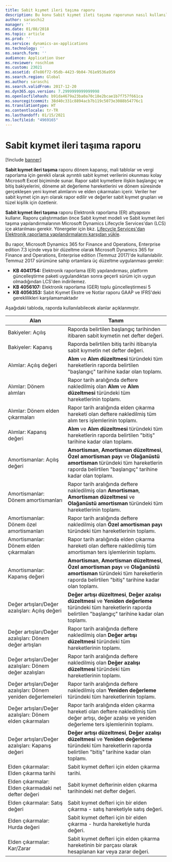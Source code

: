 ```yaml
---
title: Sabit kıymet ileri taşıma raporu
description: Bu konu Sabit kıymet ileti taşıma raporunun nasıl kullanıldığını açıklar.
author: saraschi2
manager: ''
ms.date: 01/08/2018
ms.topic: article
ms.prod: ''
ms.service: dynamics-ax-applications
ms.technology: ''
ms.search.form: ''
audience: Application User
ms.reviewer: roschlom
ms.custom: 23021
ms.assetid: d7e86f72-95db-4423-9b04-761e9536a959
ms.search.region: Global
ms.author: saraschi
ms.search.validFrom: 2017-12-20
ms.dyn365.ops.version: 7.2999999999999998
ms.openlocfilehash: b91da4679a23ba0a70c18e2bcae1b7f757f661ca
ms.sourcegitcommit: 38d40c331c8894acb7b119c5073e3088b54776c1
ms.translationtype: HT
ms.contentlocale: tr-TR
ms.lasthandoff: 01/15/2021
ms.locfileid: "4969165"
---
```

# <a name="fixed-assets-roll-forward-report"></a>Sabit kıymet ileri taşıma raporu

[!include [banner](../includes/banner.md)]

**Sabit kıymet ileri taşıma** raporu dönem kapanışı, mali tablolar ve vergi raporlama için gerekli olarak ayrıntılı sabit kıymet verilerini okunması kolay Microsoft Excel biçiminde sunar. Rapor sabit kıymetlere ilişkin başlangıç ve bitiş bakiyelerini, döneme ait değerleme hareketlerini ve dönem süresinde gerçekleşen yeni kıymet alımlarını ve elden çıkarmaları içerir. Veriler her sabit kıymet için ayrı olarak rapor edilir ve değerler sabit kıymet grupları ve tüzel kişilik için özetlenir.

**Sabit kıymet ileri taşıma** raporu Elektronik raporlama (ER) altyapısını kullanır. Raporu çalıştırmadan önce Sabit kıymet modeli ve Sabit kıymet ileri taşıma yapılandırmalarının Microsoft Dynamics Lifecycle Services'dan (LCS) içe aktarılması gerekir. Yönergeler için bkz. [Lifecycle Services'dan Elektronik raporlama yapılandırmalarını karşıdan yükle](https://docs.microsoft.com/dynamics365/unified-operations/dev-itpro/analytics/download-electronic-reporting-configuration-lcs).

Bu rapor, Microsoft Dynamics 365 for Finance and Operations, Enterprise edition 7.3 içinde veya bir düzeltme olarak Microsoft Dynamics 365 for Finance and Operations, Enterprise edition (Temmuz 2017)'de kullanılabilir. Temmuz 2017 sürümüne sahip ortamlara üç düzeltme uygulanması gerekir:

- **KB 4041754:** Elektronik raporlama (ER) yapılandırması, platform güncelleştirme paketi uygulandıktan sonra geçerli sürüm için uygun olmadığından LCS'den indirilemez.
- **KB 4056107:** Elektronik raporlama (GER) toplu güncelleştirmesi 5
- **KB 4056353:** Sabit Kıymet Ekstre ve Notlar raporu GAAP ve IFRS'deki gereklilikleri karşılamamaktadır

Aşağıdaki tabloda, raporda kullanılabilecek alanlar açıklanmıştır.


|                    Alan                    |                                                                                                                                Tanım                                                                                                                                |
|---------------------------------------------|---------------------------------------------------------------------------------------------------------------------------------------------------------------------------------------------------------------------------------------------------------------------------|
|              Bakiyeler: Açılış              |                                                                                           Raporda belirtilen başlangıç tarihinden itibaren sabit kıymetin net defter değeri.                                                                                           |
|              Bakiyeler: Kapanış              |                                                                                            Raporda belirtilen bitiş tarihi itibarıyla sabit kıymetin net defter değeri.                                                                                            |
|         Alımlar: Açılış değeri         |                                                 <strong>Alım</strong> ve <strong>Alım düzeltmesi</strong> türündeki tüm hareketlerin raporda belirtilen "başlangıç" tarihine kadar olan toplamı.                                                  |
|      Alımlar: Dönem alımları      |                                                 Rapor tarih aralığında deftere nakledilmiş olan <strong>Alım</strong> ve <strong>Alım düzeltmesi</strong> türündeki tüm hareketlerinin toplamı.                                                  |
|       Alımlar: Dönem elden çıkarmaları        |                                                                        Rapor tarih aralığında elden çıkarma hareketi olan deftere nakledilmiş tüm alım ters işlemlerinin toplamı.                                                                        |
|         Alımlar: Kapanış değeri         |                                                  <strong>Alım</strong> ve <strong>Alım düzeltmesi</strong> türündeki tüm hareketlerin raporda belirtilen "bitiş" tarihine kadar olan toplamı.                                                   |
|        Amortismanlar: Açılış değeri         | <strong>Amortisman</strong>, <strong>Amortisman düzeltmesi</strong>, <strong>Özel amortisman payı</strong> ve <strong>Olağanüstü amortisman</strong> türündeki tüm hareketlerin raporda belirtilen "başlangıç" tarihine kadar olan toplamı. |
|     Amortismanlar: Dönem amortismanları     |                         Rapor tarih aralığında deftere nakledilmiş olan <strong>Amortisman</strong>, <strong>Amortisman düzeltmesi</strong> ve <strong>Olağanüstü amortisman</strong> türündeki tüm hareketlerinin toplamı.                          |
| Amortismanlar: Dönem özel amortismanları |                                                              Rapor tarih aralığında deftere nakledilmiş olan <strong>Özel amortisman payı</strong> türündeki tüm hareketlerinin toplamı.                                                               |
|       Amortismanlar: Dönem elden çıkarmaları       |                                                                       Rapor tarih aralığında elden çıkarma hareketi olan deftere nakledilmiş tüm amortisman ters işlemlerinin toplamı.                                                                        |
|        Amortismanlar: Kapanış değeri         |  <strong>Amortisman</strong>, <strong>Amortisman düzeltmesi</strong>, <strong>Özel amortisman payı</strong> ve <strong>Olağanüstü amortisman</strong> türündeki tüm hareketlerin raporda belirtilen "bitiş" tarihine kadar olan toplamı.  |
|    Değer artışları/Değer azalışları: Açılış değeri     |                              <strong>Değer artışı düzeltmesi</strong>, <strong>Değer azalışı düzeltmesi</strong> ve <strong>Yeniden değerleme</strong> türündeki tüm hareketlerin raporda belirtilen "başlangıç" tarihine kadar olan toplamı.                               |
|   Değer artışları/Değer azalışları: Dönem değer artışları   |                                                                    Rapor tarih aralığında deftere nakledilmiş olan <strong>Değer artışı düzeltmesi</strong> türündeki tüm hareketlerinin toplamı.                                                                    |
|  Değer artışları/Değer azalışları: Dönem değer azalışları  |                                                                   Rapor tarih aralığında deftere nakledilmiş olan <strong>Değer azalışı düzeltmesi</strong> türündeki tüm hareketlerinin toplamı.                                                                   |
| Değer artışları/Değer azalışları: Dönem yeniden değerlemeleri  |                                                                        Rapor tarih aralığında deftere nakledilmiş olan <strong>Yeniden değerleme</strong> türündeki tüm hareketlerinin toplamı.                                                                        |
|   Değer artışları/Değer azalışları: Dönem elden çıkarmaları   |                                                           Rapor tarih aralığında elden çıkarma hareketi olan deftere nakledilmiş tüm değer artışı, değer azalışı ve yeniden değerleme ters işlemlerinin toplamı.                                                           |
|    Değer artışları/Değer azalışları: Kapanış değeri     |                               <strong>Değer artışı düzeltmesi</strong>, <strong>Değer azalışı düzeltmesi</strong> ve <strong>Yeniden değerleme</strong> türündeki tüm hareketlerin raporda belirtilen "bitiş" tarihine kadar olan toplamı.                                |
|          Elden çıkarmalar: Elden çıkarma tarihi           |                                                                                                                Sabit kıymet defteri için elden çıkarma tarihi.                                                                                                                |
|    Elden çıkarmalar: Elden çıkarmadaki net defter değeri    |                                                                                                    Sabit kıymet defterinin elden çıkarma tarihindeki net defter değeri.                                                                                                    |
|            Elden çıkarmalar: Satış değeri            |                                                                                               Sabit kıymet defteri için bir elden çıkarma - satış hareketiyle satış değeri.                                                                                                |
|           Elden çıkarmalar: Hurda değeri            |                                                                                               Sabit kıymet defteri için bir elden çıkarma - hurda hareketiyle hurda değeri.                                                                                               |
|           Elden çıkarmalar: Kar/Zarar            |                                                                                 Sabit kıymet defteri için elden çıkarma hareketinin bir parçası olarak hesaplanan kar veya zarar değeri.                                                                                 |

